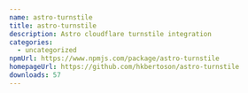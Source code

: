 ```yaml
---
name: astro-turnstile
title: astro-turnstile
description: Astro cloudflare turnstile integration
categories:
  - uncategorized
npmUrl: https://www.npmjs.com/package/astro-turnstile
homepageUrl: https://github.com/hkbertoson/astro-turnstile
downloads: 57
---
```

